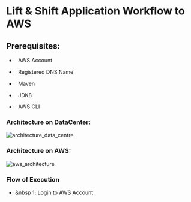 # Lift & Shift Application Workflow to AWS
## Prerequisites:

- &nbsp; AWS Account 

- &nbsp; Registered DNS Name

- &nbsp; Maven

- &nbsp; JDK8

- &nbsp; AWS CLI

### Architecture on DataCenter:

![architecture_data_centre](https://user-images.githubusercontent.com/73986565/210881651-6abe39f1-a972-47ea-ac37-8e788ca82996.png)

### Architecture on AWS:

![aws_architecture](https://user-images.githubusercontent.com/73986565/210882506-d4ff2b00-29f5-4e06-9644-a740ba3b7ffb.png)

### Flow of Execution
- &nbsp 1; Login to AWS Account

